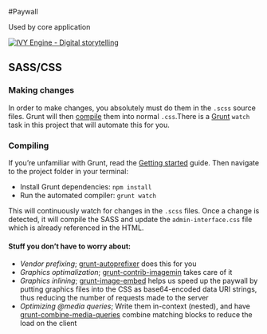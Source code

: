 #Paywall

Used by core application

[![IVY Engine - Digital storytelling](http://static.agens.no/images/ivy_digital_storytelling_small.png)](http://ivyengine.com/)


## SASS/CSS
### Making changes
In order to make changes, you absolutely must do them in the `.scss` source files. Grunt will then [compile](#compiling) them into normal `.css`.There is a [Grunt](http://gruntjs.com/) `watch` task in this project that will automate this for you.

### Compiling
If you’re unfamiliar with Grunt, read the [Getting started](http://gruntjs.com/getting-started) guide.
Then navigate to the project folder in your terminal:
* Install Grunt dependencies: `npm install`
* Run the automated compiler: `grunt watch`

This will continuously watch for changes in the `.scss` files. Once a change is detected, it will compile the SASS and update the `admin-interface.css` file which is already referenced in the HTML.

#### Stuff you don’t have to worry about:
- *Vendor prefixing*; [grunt-autoprefixer](https://github.com/nDmitry/grunt-autoprefixer) does this for you
- *Graphics optimalization*; [grunt-contrib-imagemin](https://github.com/gruntjs/grunt-contrib-imagemin) takes care of it
- *Graphics inlining*; [grunt-image-embed](https://github.com/ehynds/grunt-image-embed) helps us speed up the paywall by putting graphics files into the CSS as base64-encoded data URI strings, thus reducing the number of requests made to the server
- *Optimizing @media queries*; Write them in-context (nested), and have [grunt-combine-media-queries](https://github.com/buildingblocks/grunt-combine-media-queries) combine matching blocks to reduce the load on the client